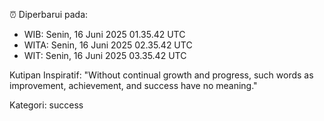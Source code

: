 ⏰ Diperbarui pada:
- WIB: Senin, 16 Juni 2025 01.35.42 UTC
- WITA: Senin, 16 Juni 2025 02.35.42 UTC
- WIT: Senin, 16 Juni 2025 03.35.42 UTC

Kutipan Inspiratif:
"Without continual growth and progress, such words as improvement, achievement, and success have no meaning."


Kategori: success

